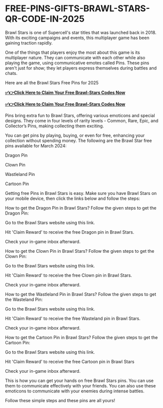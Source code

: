 # FREE-PINS-GIFTS-BRAWL-STARS-QR-CODE-IN-2025

Brawl Stars is one of Supercell's star titles that was launched back in 2018. With its exciting campaigns and events, this multiplayer game has been gaining traction rapidly.

One of the things that players enjoy the most about this game is its multiplayer nature. They can communicate with each other while also playing the game, using communicative emotes called Pins. These pins aren't just for show; they let players express themselves during battles and chats.

Here are all the Brawl Stars Free Pins for 2025

**[✅👉Click Here to Claim Your Free Brawl-Stars Codes Now](https://usadeals.pro/Brawl-Stars)**

**[✅👉Click Here to Claim Your Free Brawl-Stars Codes Now](https://usadeals.pro/Brawl-Stars)**

Pins bring extra fun to Brawl Stars, offering various emoticons and special designs. They come in four levels of rarity levels - Common, Rare, Epic, and Collector’s Pins, making collecting them exciting.

You can get pins by playing, buying, or even for free, enhancing your collection without spending money. The following are the Brawl Star free pins available for March 2024:

Dragon Pin

Clown Pin

Wastleland Pin

Cartoon Pin

Getting free Pins in Brawl Stars is easy. Make sure you have Brawl Stars on your mobile device, then click the links below and follow the steps:

How to get the Dragon Pin in Brawl Stars?
Follow the given steps to get the Dragon Pin:

Go to the Brawl Stars website using this link.

Hit 'Claim Reward' to receive the free Dragon pin in Brawl Stars.

Check your in-game inbox afterward.

How to get the Clown Pin in Brawl Stars?
Follow the given steps to get the Clown Pin:

Go to the Brawl Stars website using this link.

Hit 'Claim Reward' to receive the free Clown pin in Brawl Stars.

Check your in-game inbox afterward.

How to get the Wastleland Pin in Brawl Stars?
Follow the given steps to get the Wasteland Pin:

Go to the Brawl Stars website using this link.

Hit 'Claim Reward' to receive the free Wasteland pin in Brawl Stars.

Check your in-game inbox afterward.

How to get the Cartoon Pin in Brawl Stars?
Follow the given steps to get the Cartoon Pin:

Go to the Brawl Stars website using this link.

Hit 'Claim Reward' to receive the free Cartoon pin in Brawl Stars

Check your in-game inbox afterward.

This is how you can get your hands on free Brawl Stars pins. You can use them to communicate effectively with your friends. You can also use these emoticons to communicate with your enemies during intense battles.

Follow these simple steps and these pins are all yours!

